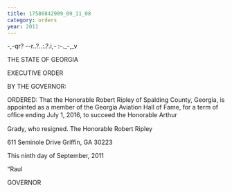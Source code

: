 ```yaml
---
title: 17586842909_09_11_08
category: orders
year: 2011
---
```

 

-,-qr? --r..?..:.?.i,- :-._-,_v

THE STATE OF GEORGIA

EXECUTIVE ORDER

BY THE GOVERNOR:

ORDERED: That the Honorable Robert Ripley of Spalding County, Georgia, is
appointed as a member of the Georgia Aviation Hall of Fame, for a
term of ofﬁce ending July 1, 2016, to succeed the Honorable Arthur

Grady, who resigned.
The Honorable Robert Ripley

611 Seminole Drive
Griffin, GA 30223

This ninth day of September, 2011

“Raul

GOVERNOR

